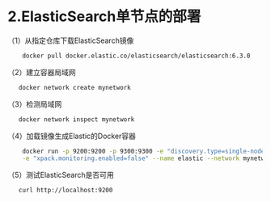 # 2.ElasticSearch单节点的部署

（1）从指定仓库下载ElasticSearch镜像

```bash
    docker pull docker.elastic.co/elasticsearch/elasticsearch:6.3.0
```


（2）建立容器局域网

```bash
   docker network create mynetwork
```

（3）检测局域网

```bash
   docker network inspect mynetwork
```

（4）加载镜像生成Elastic的Docker容器

```bash
    docker run -p 9200:9200 -p 9300:9300 -e "discovery.type=single-node" -e ES_JAVA_OPTS="-Xms4g -Xmx4g" -e "xpack.security.enabled=false" \
    -e "xpack.monitoring.enabled=false" --name elastic --network mynetwork -d docker.elastic.co/elasticsearch/elasticsearch:6.3.0
```

（5）测试ElasticSearch是否可用

```bash
   curl http://localhost:9200
```